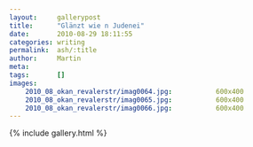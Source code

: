 ```yaml
---
layout:     gallerypost
title:      "Glänzt wie n Judenei"
date:       2010-08-29 18:11:55
categories: writing
permalink:  ash/:title
author:     Martin
meta:
tags:       []
images:
    2010_08_okan_revalerstr/imag0064.jpg:           600x400
    2010_08_okan_revalerstr/imag0065.jpg:           600x400
    2010_08_okan_revalerstr/imag0066.jpg:           600x400
---
```


{% include gallery.html %}
